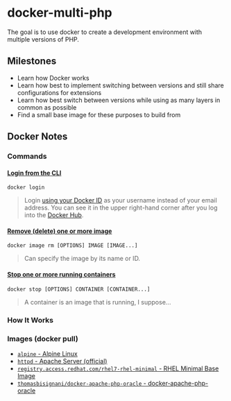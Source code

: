 # docker-multi-php
The goal is to use docker to create a development environment with multiple versions of PHP.

## Milestones
-   Learn how Docker works
-   Learn how best to implement switching between versions and still share configurations for extensions
-   Learn how best switch between versions while using as many layers in common as possible
-   Find a small base image for these purposes to build from

## Docker Notes
### Commands
#### [Login from the CLI](https://docs.docker.com/engine/reference/commandline/login/)
`docker login`

> Login [using your Docker ID](https://github.com/docker/hub-feedback/issues/935#issuecomment-300361781)
> as your username instead of your email address. You can see it in the upper
> right-hand corner after you log into the [Docker Hub](https://hub.docker.com).

#### [Remove (delete) one or more image](https://docs.docker.com/engine/reference/commandline/image_rm/)
`docker image rm [OPTIONS] IMAGE [IMAGE...]`

> Can specify the image by its name or ID.

#### [Stop one or more running containers](https://docs.docker.com/engine/reference/commandline/stop/)
`docker stop [OPTIONS] CONTAINER [CONTAINER...]`

> A container is an image that is running, I suppose...

### How It Works

### Images (docker pull)
-   [`alpine` - Alpine Linux](https://hub.docker.com/_/alpine/)
-   [`httpd` - Apache Server (official)](https://hub.docker.com/_/httpd/)
-   [`registry.access.redhat.com/rhel7-rhel-minimal` - RHEL Minimal Base Image](https://access.redhat.com/containers/?tab=images&platform=docker#/registry.access.redhat.com/rhel7-rhel-minimal)
-   [`thomasbisignani/docker-apache-php-oracle` - docker-apache-php-oracle](https://hub.docker.com/r/thomasbisignani/docker-apache-php-oracle/)
